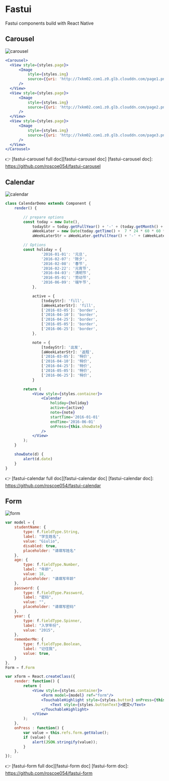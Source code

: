 # Fastui
Fastui components build with React Native

## Carousel
![carousel](https://raw.githubusercontent.com/roscoe054/fastui-carousel/master/demo.gif)
```jsx
<Carousel>
  <View style={styles.page}>
      <Image
          style={styles.img}
          source={{uri: 'http://7xkm02.com1.z0.glb.clouddn.com/page1.png'}}
      />
  </View>
  <View style={styles.page}>
      <Image
          style={styles.img}
          source={{uri: 'http://7xkm02.com1.z0.glb.clouddn.com/page2.png'}}
      />
  </View>
  <View style={styles.page}>
      <Image
          style={styles.img}
          source={{uri: 'http://7xkm02.com1.z0.glb.clouddn.com/page3.png'}}
      />
  </View>
</Carousel>
```
👉 [fastui-carousel full doc][fastui-carousel doc]
[fastui-carousel doc]: https://github.com/roscoe054/fastui-carousel

## Calendar
![calendar](https://raw.githubusercontent.com/roscoe054/fastui-calendar/master/demo.gif)
```jsx
class CalendarDemo extends Component {
    render() {

        // prepare options
        const today = new Date(),
            todayStr = today.getFullYear() + '-' + (today.getMonth() + 1) + '-' + today.getDate(),
            aWeekLater = new Date(today.getTime() +  7 * 24 * 60 * 60 * 1000),
            aWeekLaterStr = aWeekLater.getFullYear() + '-' + (aWeekLater.getMonth() + 1) + '-' + aWeekLater.getDate()

        // Options
        const holiday = {
                '2016-01-01': '元旦',
                '2016-02-07': '除夕',
                '2016-02-08': '春节',
                '2016-02-22': '元宵节',
                '2016-04-03': '清明节',
                '2016-05-01': '劳动节',
                '2016-06-09': '端午节',
            },

            active = {
                [todayStr]: 'fill',
                [aWeekLaterStr]: 'fill',
                ['2016-03-05']: 'border',
                ['2016-04-10']: 'border',
                ['2016-04-25']: 'border',
                ['2016-05-05']: 'border',
                ['2016-06-25']: 'border',
            },

            note = {
                [todayStr]: '出发',
                [aWeekLaterStr]: '返程',
                ['2016-03-05']: '特价',
                ['2016-04-10']: '特价',
                ['2016-04-25']: '特价',
                ['2016-05-05']: '特价',
                ['2016-06-25']: '特价',
            }

        return (
            <View style={styles.container}>
                <Calendar
                    holiday={holiday}
                    active={active}
                    note={note}
                    startTime='2016-01-01'
                    endTime='2016-06-01'
                    onPress={this.showDate}
                />
            </View>
        );
    }

    showDate(d) {
        alert(d.date)
    }
}
```
👉 [fastui-calendar full doc][fastui-calendar doc]
[fastui-calendar doc]: https://github.com/roscoe054/fastui-calendar

## Form
![form](https://raw.githubusercontent.com/roscoe054/fastui-form/master/demo.gif)
```jsx
var model = {
    studentName: {
        type: f.fieldType.String,
        label: "学生姓名",
        value: "Giulio",
        disabled: true,
        placeholder: "请填写姓名"
    },
    age: {
        type: f.fieldType.Number,
        label: "年龄",
        value: 18,
        placeholder: "请填写年龄"
    },
    password: {
        type: f.fieldType.Password,
        label: "密码",
        value: "",
        placeholder: "请填写密码"
    },
    year: {
        type: f.fieldType.Spinner,
        label: "入学年份",
        value: "2015",
    },
    rememberMe: {
        type: f.fieldType.Boolean,
        label: "记住我",
        value: true,
    }
},
Form = f.Form

var xform = React.createClass({
    render: function() {
        return (
            <View style={styles.container}>
                <Form model={model} ref="form"/>
                <TouchableHighlight style={styles.button} onPress={this.onPress} underlayColor='#68CBE0'>
                    <Text style={styles.buttonText}>提交</Text>
                </TouchableHighlight>
            </View>
        );
    },
    onPress : function() {
        var value = this.refs.form.getValue();
        if (value) { 
            alert(JSON.stringify(value)); 
        }
    },
});
```
👉 [fastui-form full doc][fastui-form doc]
[fastui-form doc]: https://github.com/roscoe054/fastui-form
